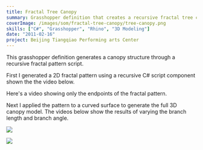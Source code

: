 ```yaml
---
title: Fractal Tree Canopy
summary: Grasshopper definition that creates a recursive fractal tree canopy structure
coverImage: /images/som/fractal-tree-canopy/tree-canopy.png
skills: ["C#", "Grasshopper", "Rhino", "3D Modeling"]
date: "2011-02-16"
project: Beijing Tiangqiao Performing arts Center
---
```


This grasshopper definition generates a canopy structure through a recursive fractal pattern script.

First I generated a 2D fractal pattern using a recursive C# script component shown the the video below.

Here's a video showing only the endpoints of the fractal pattern.

Next I applied the pattern to a curved surface to generate the full 3D canopy model. The videos below show the results of varying the branch length and branch angle.

![](/images/som/fractal-tree-canopy/tree-canopy.jpg)

![](/images/som/fractal-tree-canopy/Tree-Structure-Samples.png)
